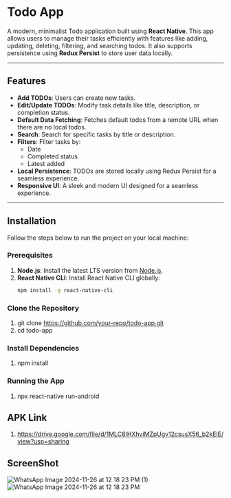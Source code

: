 # Todo App

A modern, minimalist Todo application built using **React Native**. This app allows users to manage their tasks efficiently with features like adding, updating, deleting, filtering, and searching todos. It also supports persistence using **Redux Persist** to store user data locally.

---

## Features

- **Add TODOs**: Users can create new tasks.
- **Edit/Update TODOs**: Modify task details like title, description, or completion status.
- **Default Data Fetching**: Fetches default todos from a remote URL when there are no local todos.
- **Search**: Search for specific tasks by title or description.
- **Filters**: Filter tasks by:
  - Date
  - Completed status
  - Latest added
- **Local Persistence**: TODOs are stored locally using Redux Persist for a seamless experience.
- **Responsive UI**: A sleek and modern UI designed for a seamless experience.

---

## Installation

Follow the steps below to run the project on your local machine:

### Prerequisites

1. **Node.js**: Install the latest LTS version from [Node.js](https://nodejs.org/).
2. **React Native CLI**: Install React Native CLI globally:
   ```bash
   npm install -g react-native-cli

### Clone the Repository
1. git clone https://github.com/your-repo/todo-app.git
2. cd todo-app

### Install Dependencies
1. npm install

### Running the App
1. npx react-native run-android

## APK Link 
1. https://drive.google.com/file/d/1MLC8IHXhviMZpUgv12csusX56_b2kElE/view?usp=sharing

## ScreenShot

![WhatsApp Image 2024-11-26 at 12 18 23 PM (1)](https://github.com/user-attachments/assets/cc033525-3793-4460-bbdc-9bddb4eecf6e)
![WhatsApp Image 2024-11-26 at 12 18 23 PM](https://github.com/user-attachments/assets/2940f14c-ee2f-4ccd-a2cb-a12515e25ca6)


